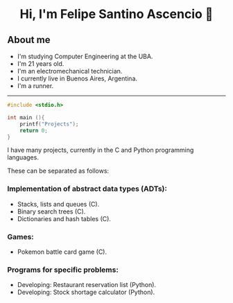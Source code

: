 <div align="center">
<h1 align="center">Hi, I'm Felipe Santino Ascencio 👋
</div>

## About me

- I'm studying Computer Engineering at the UBA.
- I'm 21 years old.
- I'm an electromechanical technician.
- I currently live in Buenos Aires, Argentina.
- I'm a runner.

---

```c
#include <stdio.h>

int main (){
    printf("Projects");
    return 0;
}
```

I have many projects, currently in the C and Python programming languages.

These can be separated as follows:

### Implementation of abstract data types (ADTs):
- Stacks, lists and queues (C).
- Binary search trees (C).
- Dictionaries and hash tables (C).

### Games:
- Pokemon battle card game (C).

### Programs for specific problems:
- Developing: Restaurant reservation list (Python).
- Developing: Stock shortage calculator (Python).
